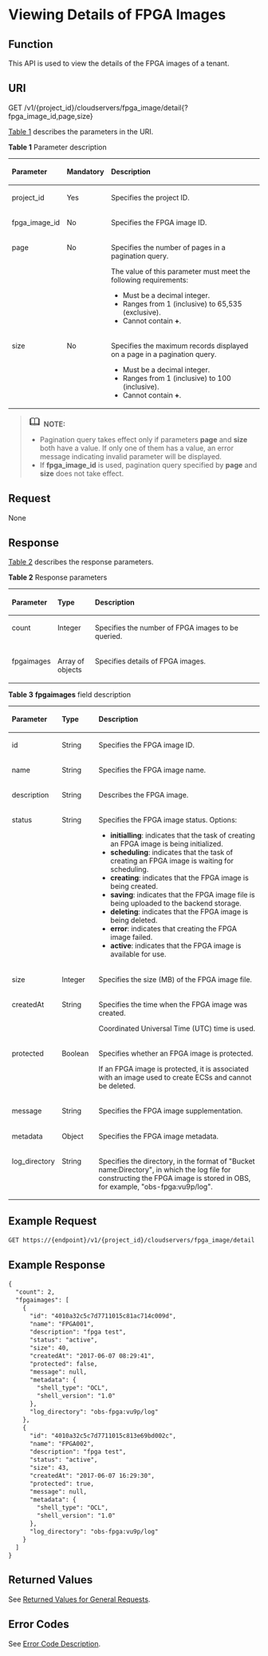 # Viewing Details of FPGA Images<a name="EN-US_TOPIC_0065962600"></a>

## Function<a name="section48834480211756"></a>

This API is used to view the details of the FPGA images of a tenant.

## URI<a name="section30048492211756"></a>

GET /v1/\{project\_id\}/cloudservers/fpga\_image/detail\{?fpga\_image\_id,page,size\}

[Table 1](#table972014396283)  describes the parameters in the URI.

**Table  1**  Parameter description

<a name="table972014396283"></a>
<table><thead align="left"><tr id="row18736639162810"><th class="cellrowborder" valign="top" width="16.98%" id="mcps1.2.4.1.1"><p id="p1873611398284"><a name="p1873611398284"></a><a name="p1873611398284"></a>Parameter</p>
</th>
<th class="cellrowborder" valign="top" width="17.32%" id="mcps1.2.4.1.2"><p id="p13736113918287"><a name="p13736113918287"></a><a name="p13736113918287"></a>Mandatory</p>
</th>
<th class="cellrowborder" valign="top" width="65.7%" id="mcps1.2.4.1.3"><p id="p1736123982813"><a name="p1736123982813"></a><a name="p1736123982813"></a>Description</p>
</th>
</tr>
</thead>
<tbody><tr id="row873613910283"><td class="cellrowborder" valign="top" width="16.98%" headers="mcps1.2.4.1.1 "><p id="p127363398282"><a name="p127363398282"></a><a name="p127363398282"></a>project_id</p>
</td>
<td class="cellrowborder" valign="top" width="17.32%" headers="mcps1.2.4.1.2 "><p id="p1573653913281"><a name="p1573653913281"></a><a name="p1573653913281"></a>Yes</p>
</td>
<td class="cellrowborder" valign="top" width="65.7%" headers="mcps1.2.4.1.3 "><p id="p573610392287"><a name="p573610392287"></a><a name="p573610392287"></a>Specifies the project ID.</p>
</td>
</tr>
<tr id="row104351048202211"><td class="cellrowborder" valign="top" width="16.98%" headers="mcps1.2.4.1.1 "><p id="p20435134810224"><a name="p20435134810224"></a><a name="p20435134810224"></a>fpga_image_id</p>
</td>
<td class="cellrowborder" valign="top" width="17.32%" headers="mcps1.2.4.1.2 "><p id="p114361048162214"><a name="p114361048162214"></a><a name="p114361048162214"></a>No</p>
</td>
<td class="cellrowborder" valign="top" width="65.7%" headers="mcps1.2.4.1.3 "><p id="p134361248182213"><a name="p134361248182213"></a><a name="p134361248182213"></a>Specifies the FPGA image ID.</p>
</td>
</tr>
<tr id="row1273633912816"><td class="cellrowborder" valign="top" width="16.98%" headers="mcps1.2.4.1.1 "><p id="p075111399287"><a name="p075111399287"></a><a name="p075111399287"></a>page</p>
</td>
<td class="cellrowborder" valign="top" width="17.32%" headers="mcps1.2.4.1.2 "><p id="p575113399286"><a name="p575113399286"></a><a name="p575113399286"></a>No</p>
</td>
<td class="cellrowborder" valign="top" width="65.7%" headers="mcps1.2.4.1.3 "><p id="p11751839102813"><a name="p11751839102813"></a><a name="p11751839102813"></a>Specifies the number of pages in a pagination query.</p>
<p id="p375133982819"><a name="p375133982819"></a><a name="p375133982819"></a>The value of this parameter must meet the following requirements:</p>
<a name="ul5751239142816"></a><a name="ul5751239142816"></a><ul id="ul5751239142816"><li>Must be a decimal integer.</li><li>Ranges from 1 (inclusive) to 65,535 (exclusive).</li><li>Cannot contain <span class="parmvalue" id="parmvalue1012157220123616"><a name="parmvalue1012157220123616"></a><a name="parmvalue1012157220123616"></a><b>+</b></span>.</li></ul>
</td>
</tr>
<tr id="row4751539122812"><td class="cellrowborder" valign="top" width="16.98%" headers="mcps1.2.4.1.1 "><p id="p375115393284"><a name="p375115393284"></a><a name="p375115393284"></a>size</p>
</td>
<td class="cellrowborder" valign="top" width="17.32%" headers="mcps1.2.4.1.2 "><p id="p2751639162811"><a name="p2751639162811"></a><a name="p2751639162811"></a>No</p>
</td>
<td class="cellrowborder" valign="top" width="65.7%" headers="mcps1.2.4.1.3 "><p id="p10751193912280"><a name="p10751193912280"></a><a name="p10751193912280"></a>Specifies the maximum records displayed on a page in a pagination query.</p>
<a name="ul137519397282"></a><a name="ul137519397282"></a><ul id="ul137519397282"><li>Must be a decimal integer.</li><li>Ranges from 1 (inclusive) to 100 (inclusive).</li><li>Cannot contain <span class="parmvalue" id="parmvalue1012157220123616_1"><a name="parmvalue1012157220123616_1"></a><a name="parmvalue1012157220123616_1"></a><b>+</b></span>.</li></ul>
</td>
</tr>
</tbody>
</table>

>![](public_sys-resources/icon-note.gif) **NOTE:**   
>-   Pagination query takes effect only if parameters  **page**  and  **size**  both have a value. If only one of them has a value, an error message indicating invalid parameter will be displayed.  
>-   If  **fpga\_image\_id**  is used, pagination query specified by  **page**  and  **size**  does not take effect.  

## Request<a name="section8276847211756"></a>

None

## Response<a name="section1847981211756"></a>

[Table 2](#table41782128362)  describes the response parameters.

**Table  2**  Response parameters

<a name="table41782128362"></a>
<table><thead align="left"><tr id="row17178181253615"><th class="cellrowborder" valign="top" width="17.86%" id="mcps1.2.4.1.1"><p id="p3178612173615"><a name="p3178612173615"></a><a name="p3178612173615"></a>Parameter</p>
</th>
<th class="cellrowborder" valign="top" width="14.899999999999999%" id="mcps1.2.4.1.2"><p id="p2017861210364"><a name="p2017861210364"></a><a name="p2017861210364"></a>Type</p>
</th>
<th class="cellrowborder" valign="top" width="67.24%" id="mcps1.2.4.1.3"><p id="p71791812113610"><a name="p71791812113610"></a><a name="p71791812113610"></a>Description</p>
</th>
</tr>
</thead>
<tbody><tr id="row19882155510223"><td class="cellrowborder" valign="top" width="17.86%" headers="mcps1.2.4.1.1 "><p id="p17883135513226"><a name="p17883135513226"></a><a name="p17883135513226"></a>count</p>
</td>
<td class="cellrowborder" valign="top" width="14.899999999999999%" headers="mcps1.2.4.1.2 "><p id="p14248122614238"><a name="p14248122614238"></a><a name="p14248122614238"></a>Integer</p>
</td>
<td class="cellrowborder" valign="top" width="67.24%" headers="mcps1.2.4.1.3 "><p id="p1388355518227"><a name="p1388355518227"></a><a name="p1388355518227"></a>Specifies the number of FPGA images to be queried.</p>
</td>
</tr>
<tr id="row124863092316"><td class="cellrowborder" valign="top" width="17.86%" headers="mcps1.2.4.1.1 "><p id="p14435168240"><a name="p14435168240"></a><a name="p14435168240"></a>fpgaimages</p>
</td>
<td class="cellrowborder" valign="top" width="14.899999999999999%" headers="mcps1.2.4.1.2 "><p id="en-us_topic_0057972909_p28080649"><a name="en-us_topic_0057972909_p28080649"></a><a name="en-us_topic_0057972909_p28080649"></a>Array of objects</p>
</td>
<td class="cellrowborder" valign="top" width="67.24%" headers="mcps1.2.4.1.3 "><p id="p748690112311"><a name="p748690112311"></a><a name="p748690112311"></a>Specifies details of FPGA images.</p>
</td>
</tr>
</tbody>
</table>

**Table  3** **fpgaimages**  field description

<a name="table41296006211756"></a>
<table><thead align="left"><tr id="row1990984211756"><th class="cellrowborder" valign="top" width="17.919999999999998%" id="mcps1.2.4.1.1"><p id="p15806308"><a name="p15806308"></a><a name="p15806308"></a>Parameter</p>
</th>
<th class="cellrowborder" valign="top" width="14.719999999999999%" id="mcps1.2.4.1.2"><p id="p21995508"><a name="p21995508"></a><a name="p21995508"></a>Type</p>
</th>
<th class="cellrowborder" valign="top" width="67.36%" id="mcps1.2.4.1.3"><p id="p36805753"><a name="p36805753"></a><a name="p36805753"></a>Description</p>
</th>
</tr>
</thead>
<tbody><tr id="row43619055211756"><td class="cellrowborder" valign="top" width="17.919999999999998%" headers="mcps1.2.4.1.1 "><p id="p17102613211756"><a name="p17102613211756"></a><a name="p17102613211756"></a>id</p>
</td>
<td class="cellrowborder" valign="top" width="14.719999999999999%" headers="mcps1.2.4.1.2 "><p id="p50695788211756"><a name="p50695788211756"></a><a name="p50695788211756"></a>String</p>
</td>
<td class="cellrowborder" valign="top" width="67.36%" headers="mcps1.2.4.1.3 "><p id="p49395919211756"><a name="p49395919211756"></a><a name="p49395919211756"></a>Specifies the FPGA image ID.</p>
</td>
</tr>
<tr id="row41382846211756"><td class="cellrowborder" valign="top" width="17.919999999999998%" headers="mcps1.2.4.1.1 "><p id="p14594565211756"><a name="p14594565211756"></a><a name="p14594565211756"></a>name</p>
</td>
<td class="cellrowborder" valign="top" width="14.719999999999999%" headers="mcps1.2.4.1.2 "><p id="p60068226211756"><a name="p60068226211756"></a><a name="p60068226211756"></a>String</p>
</td>
<td class="cellrowborder" valign="top" width="67.36%" headers="mcps1.2.4.1.3 "><p id="p24580412211756"><a name="p24580412211756"></a><a name="p24580412211756"></a>Specifies the FPGA image name.</p>
</td>
</tr>
<tr id="row2706776211756"><td class="cellrowborder" valign="top" width="17.919999999999998%" headers="mcps1.2.4.1.1 "><p id="p12159451211756"><a name="p12159451211756"></a><a name="p12159451211756"></a>description</p>
</td>
<td class="cellrowborder" valign="top" width="14.719999999999999%" headers="mcps1.2.4.1.2 "><p id="p31907576211756"><a name="p31907576211756"></a><a name="p31907576211756"></a>String</p>
</td>
<td class="cellrowborder" valign="top" width="67.36%" headers="mcps1.2.4.1.3 "><p id="p30372637211756"><a name="p30372637211756"></a><a name="p30372637211756"></a>Describes the FPGA image.</p>
</td>
</tr>
<tr id="row16501990211756"><td class="cellrowborder" valign="top" width="17.919999999999998%" headers="mcps1.2.4.1.1 "><p id="p16482479211756"><a name="p16482479211756"></a><a name="p16482479211756"></a>status</p>
</td>
<td class="cellrowborder" valign="top" width="14.719999999999999%" headers="mcps1.2.4.1.2 "><p id="p29509334211756"><a name="p29509334211756"></a><a name="p29509334211756"></a>String</p>
</td>
<td class="cellrowborder" valign="top" width="67.36%" headers="mcps1.2.4.1.3 "><p id="p63235550211311"><a name="p63235550211311"></a><a name="p63235550211311"></a>Specifies the FPGA image status. Options:</p>
<a name="ul10437195973916"></a><a name="ul10437195973916"></a><ul id="ul10437195973916"><li><strong id="b842352706155750"><a name="b842352706155750"></a><a name="b842352706155750"></a>initialling</strong>: indicates that the task of creating an FPGA image is being initialized.</li><li><strong id="b84235270615593"><a name="b84235270615593"></a><a name="b84235270615593"></a>scheduling</strong>: indicates that the task of creating an FPGA image is waiting for scheduling.</li><li><strong id="b84235270615561"><a name="b84235270615561"></a><a name="b84235270615561"></a>creating</strong>: indicates that the FPGA image is being created.</li><li><strong>saving</strong>: indicates that the FPGA image file is being uploaded to the backend storage.</li><li><strong id="b84235270615561_1"><a name="b84235270615561_1"></a><a name="b84235270615561_1"></a>deleting</strong>: indicates that the FPGA image is being deleted.</li><li><strong id="b842352706155622"><a name="b842352706155622"></a><a name="b842352706155622"></a>error</strong>: indicates that creating the FPGA image failed.</li><li><strong>active</strong>: indicates that the FPGA image is available for use.</li></ul>
</td>
</tr>
<tr id="row23208874211756"><td class="cellrowborder" valign="top" width="17.919999999999998%" headers="mcps1.2.4.1.1 "><p id="p50294579211756"><a name="p50294579211756"></a><a name="p50294579211756"></a>size</p>
</td>
<td class="cellrowborder" valign="top" width="14.719999999999999%" headers="mcps1.2.4.1.2 "><p id="p55007805211756"><a name="p55007805211756"></a><a name="p55007805211756"></a>Integer</p>
</td>
<td class="cellrowborder" valign="top" width="67.36%" headers="mcps1.2.4.1.3 "><p id="p40832246211756"><a name="p40832246211756"></a><a name="p40832246211756"></a>Specifies the size (MB) of the FPGA image file.</p>
</td>
</tr>
<tr id="row6209341211756"><td class="cellrowborder" valign="top" width="17.919999999999998%" headers="mcps1.2.4.1.1 "><p id="p63772911211756"><a name="p63772911211756"></a><a name="p63772911211756"></a>createdAt</p>
</td>
<td class="cellrowborder" valign="top" width="14.719999999999999%" headers="mcps1.2.4.1.2 "><p id="p23403431211756"><a name="p23403431211756"></a><a name="p23403431211756"></a>String</p>
</td>
<td class="cellrowborder" valign="top" width="67.36%" headers="mcps1.2.4.1.3 "><p id="p7571123314012"><a name="p7571123314012"></a><a name="p7571123314012"></a>Specifies the time when the FPGA image was created.</p>
<p id="p48706887211756"><a name="p48706887211756"></a><a name="p48706887211756"></a>Coordinated Universal Time (UTC) time is used.</p>
</td>
</tr>
<tr id="row3069902211756"><td class="cellrowborder" valign="top" width="17.919999999999998%" headers="mcps1.2.4.1.1 "><p id="p56866436211756"><a name="p56866436211756"></a><a name="p56866436211756"></a>protected</p>
</td>
<td class="cellrowborder" valign="top" width="14.719999999999999%" headers="mcps1.2.4.1.2 "><p id="p14992676211756"><a name="p14992676211756"></a><a name="p14992676211756"></a>Boolean</p>
</td>
<td class="cellrowborder" valign="top" width="67.36%" headers="mcps1.2.4.1.3 "><p id="p10022464211756"><a name="p10022464211756"></a><a name="p10022464211756"></a>Specifies whether an FPGA image is protected.</p>
<p id="p11704713203339"><a name="p11704713203339"></a><a name="p11704713203339"></a>If an FPGA image is protected, it is associated with an image used to create ECSs and cannot be deleted.</p>
</td>
</tr>
<tr id="row57042024211756"><td class="cellrowborder" valign="top" width="17.919999999999998%" headers="mcps1.2.4.1.1 "><p id="p31688172211756"><a name="p31688172211756"></a><a name="p31688172211756"></a>message</p>
</td>
<td class="cellrowborder" valign="top" width="14.719999999999999%" headers="mcps1.2.4.1.2 "><p id="p34157725211756"><a name="p34157725211756"></a><a name="p34157725211756"></a>String</p>
</td>
<td class="cellrowborder" valign="top" width="67.36%" headers="mcps1.2.4.1.3 "><p id="p12786151213735"><a name="p12786151213735"></a><a name="p12786151213735"></a>Specifies the FPGA image supplementation.</p>
</td>
</tr>
<tr id="row9124165114747"><td class="cellrowborder" valign="top" width="17.919999999999998%" headers="mcps1.2.4.1.1 "><p id="p859913114747"><a name="p859913114747"></a><a name="p859913114747"></a>metadata</p>
</td>
<td class="cellrowborder" valign="top" width="14.719999999999999%" headers="mcps1.2.4.1.2 "><p id="p17931171520319"><a name="p17931171520319"></a><a name="p17931171520319"></a>Object</p>
</td>
<td class="cellrowborder" valign="top" width="67.36%" headers="mcps1.2.4.1.3 "><p id="p29151897114957"><a name="p29151897114957"></a><a name="p29151897114957"></a>Specifies the FPGA image metadata.</p>
</td>
</tr>
<tr id="row1599674922420"><td class="cellrowborder" valign="top" width="17.919999999999998%" headers="mcps1.2.4.1.1 "><p id="p179961449132417"><a name="p179961449132417"></a><a name="p179961449132417"></a>log_directory</p>
</td>
<td class="cellrowborder" valign="top" width="14.719999999999999%" headers="mcps1.2.4.1.2 "><p id="p0996649122411"><a name="p0996649122411"></a><a name="p0996649122411"></a>String</p>
</td>
<td class="cellrowborder" valign="top" width="67.36%" headers="mcps1.2.4.1.3 "><p id="p59961849152415"><a name="p59961849152415"></a><a name="p59961849152415"></a>Specifies the directory, in the format of "Bucket name:Directory", in which the log file for constructing the FPGA image is stored in OBS, for example, "obs-fpga:vu9p/log".</p>
</td>
</tr>
</tbody>
</table>

## Example Request<a name="section10567103352712"></a>

```
GET https://{endpoint}/v1/{project_id}/cloudservers/fpga_image/detail
```

## Example Response<a name="section31303547211756"></a>

```
{ 
  "count": 2, 
  "fpgaimages": [ 
    { 
      "id": "4010a32c5c7d7711015c81ac714c009d", 
      "name": "FPGA001", 
      "description": "fpga test", 
      "status": "active", 
      "size": 40, 
      "createdAt": "2017-06-07 08:29:41", 
      "protected": false, 
      "message": null, 
      "metadata": { 
        "shell_type": "OCL", 
        "shell_version": "1.0" 
      },
      "log_directory": "obs-fpga:vu9p/log"
    }, 
    { 
      "id": "4010a32c5c7d7711015c813e69bd002c", 
      "name": "FPGA002", 
      "description": "fpga test", 
      "status": "active", 
      "size": 43, 
      "createdAt": "2017-06-07 16:29:30", 
      "protected": true, 
      "message": null,
      "metadata": { 
        "shell_type": "OCL", 
        "shell_version": "1.0" 
      },
      "log_directory": "obs-fpga:vu9p/log"
    } 
  ] 
}
```

## Returned Values<a name="section3477250491225"></a>

See  [Returned Values for General Requests](returned-values-for-general-requests.md).

## Error Codes<a name="section85821649202813"></a>

See  [Error Code Description](error-code-description.md).

